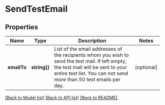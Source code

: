 # SendTestEmail

## Properties
Name | Type | Description | Notes
------------ | ------------- | ------------- | -------------
**emailTo** | **string[]** | List of the email addresses of the recipients whom you wish to send the test mail. If left empty, the test mail will be sent to your entire test list. You can not send more than 50 test emails per day. | [optional] 

[[Back to Model list]](../../README.md#documentation-for-models) [[Back to API list]](../../README.md#documentation-for-api-endpoints) [[Back to README]](../../README.md)


